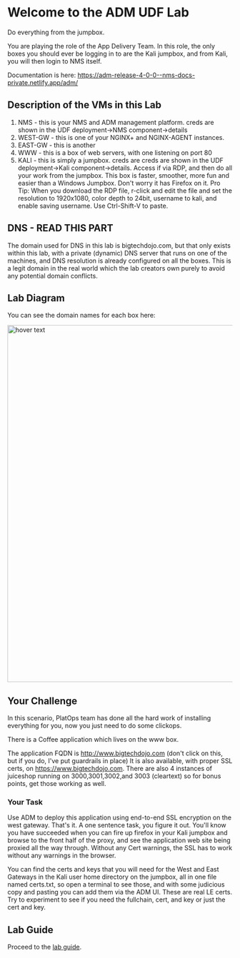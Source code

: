 # Welcome to the ADM UDF Lab

Do everything from the jumpbox.

You are playing the role of the App Delivery Team.
In this role, the only boxes you should ever be logging in to are the Kali jumpbox, and from Kali, you will then login to NMS itself.

Documentation is here: https://adm-release-4-0-0--nms-docs-private.netlify.app/adm/

## Description of the VMs in this Lab

1. NMS - this is your NMS and ADM management platform. creds are shown in the UDF deployment->NMS component->details
1. WEST-GW - this is one of your NGINX+ and NGINX-AGENT instances.
1. EAST-GW - this is another
1. WWW - this is a box of web servers, with one listening on port 80
1. KALI - this is simply a jumpbox. creds are creds are shown in the UDF deployment->Kali component->details. Access if via RDP, and then do all your work from the jumpbox. This box is faster, smoother, more fun and easier than a Windows Jumpbox. Don't worry it has Firefox on it. Pro Tip: When you download the RDP file, r-click and edit the file and set the resolution to 1920x1080, color depth to 24bit, username to kali, and enable saving username. Use Ctrl-Shift-V to paste.

## DNS - READ THIS PART

The domain used for DNS in this lab is bigtechdojo.com, but that only exists within this lab, with a private (dynamic) DNS server that runs on one of the machines, and DNS resolution is already configured on all the boxes. This is a legit domain in the real world which the lab creators own purely to avoid any potential domain conflicts.

## Lab Diagram

You can see the domain names for each box here:

<img src="images/lab.png" width="800" title="hover text">

## Your Challenge

In this scenario, PlatOps team has done all the hard work of installing everything for you, now you just need to do some clickops.

There is a Coffee application which lives on the www box.

The application FQDN is http://www.bigtechdojo.com (don't click on this, but if you do, I've put guardrails in place)
It is also available, with proper SSL certs, on https://www.bigtechdojo.com.
There are also 4 instances of juiceshop running on 3000,3001,3002,and 3003 (cleartext) so for bonus points, get those working as well.

### Your Task

Use ADM to deploy this application using end-to-end SSL encryption on the west gateway. That's it. A one sentence task, you figure it out. You'll know you have succeeded when you can fire up firefox in your Kali jumpbox and browse to the front half of the proxy, and see the application web site being proxied all the way through. Without any Cert warnings, the SSL has to work without any warnings in the browser.

You can find the certs and keys that you will need for the West and East Gateways in the Kali user home directory on the jumpbox, all in one file named certs.txt, so open a terminal to see those, and with some judicious copy and pasting you can add them via the ADM UI. These are real LE certs. Try to experiment to see if you need the fullchain, cert, and key or just the cert and key.

## Lab Guide

Proceed to the [lab guide](LAB_GUIDE.md).